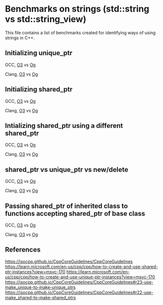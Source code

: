 # Benchmarks on strings (std::string vs std::string_view)

This file contains a list of benchmarks created for identifying ways of using strings in C++.

## Initializing unique_ptr

GCC, [O3](https://quick-bench.com/q/ACnNT3zXRrjS1NP9PWIw8VzIdU4) vs [Og](https://quick-bench.com/q/b2Ss8pWI7K_oUpZ6RThb3pylBsg)

Clang, [O3](https://quick-bench.com/q/a0z0UfF_gyIrnDFSs9Msu1Ifd6w) vs [Og](https://quick-bench.com/q/a0z0UfF_gyIrnDFSs9Msu1Ifd6w)

## Initializing shared_ptr
GCC, [O3](https://quick-bench.com/q/ZM8HlIUV4ahbiSrDwCEHIuYBPj0) vs [Og](https://quick-bench.com/q/TPfEP7KuVfanfCkrfmmqBDfsnDw)

Clang, [O3](https://quick-bench.com/q/6OTtHNQnqE3SlOOfPf8kRxSxyyE) vs [Og](https://quick-bench.com/q/kxZEjLoWGhDZu_OFEJLOhn0ssqM)

## Intializing shared_ptr using a different shared_ptr

GCC, [O3](https://quick-bench.com/q/XtDGcjlb4eifKfndqHRX878_E_0) vs [Og](https://quick-bench.com/q/Mc2b7BgzhbGYUJ0UURDEXNWzvRI)

Clang, [O3](https://quick-bench.com/q/VQh0_Hh4_tH4v1LwJkIHwtKM_UQ) vs [Og](https://quick-bench.com/q/Y5Y_GxGTEqm4123955sFI6Qv_Vw)

## shared_ptr vs unique_ptr vs new/delete

GCC, [O3](https://quick-bench.com/q/tiMEhw8c69s7audDHJJmo0wfhb4) vs [Og](https://quick-bench.com/q/EBaFFkefA7wjN6kugjh7feGCxHo)

Clang, [O3](https://quick-bench.com/q/yg0HMXW2Bk3YFYsh7kjEnqn9DRY) vs [Og](https://quick-bench.com/q/ueIcar-K86k_E43DCd_41cxzxN8)

## Passing shared_ptr of inherited class to functions accepting shared_ptr of base class

GCC, [O3](https://quick-bench.com/q/5uq2818GQKE4dAxVJNpYjL_qgqc) vs [Og](https://quick-bench.com/q/0HxHf2YBVh55j0S9pJ07osMpGDc)

Clang, [O3](https://quick-bench.com/q/7mpk5XnvwHUyGEAKuKIfy2yXQmI) vs [Og](https://quick-bench.com/q/dH4ktywTa8IYhIDe0_mSXvGgEDQ)

## References

https://isocpp.github.io/CppCoreGuidelines/CppCoreGuidelines
https://learn.microsoft.com/en-us/cpp/cpp/how-to-create-and-use-shared-ptr-instances?view=msvc-170
https://learn.microsoft.com/en-us/cpp/cpp/how-to-create-and-use-unique-ptr-instances?view=msvc-170
https://isocpp.github.io/CppCoreGuidelines/CppCoreGuidelines#r23-use-make_unique-to-make-unique_ptrs
https://isocpp.github.io/CppCoreGuidelines/CppCoreGuidelines#r22-use-make_shared-to-make-shared_ptrs
